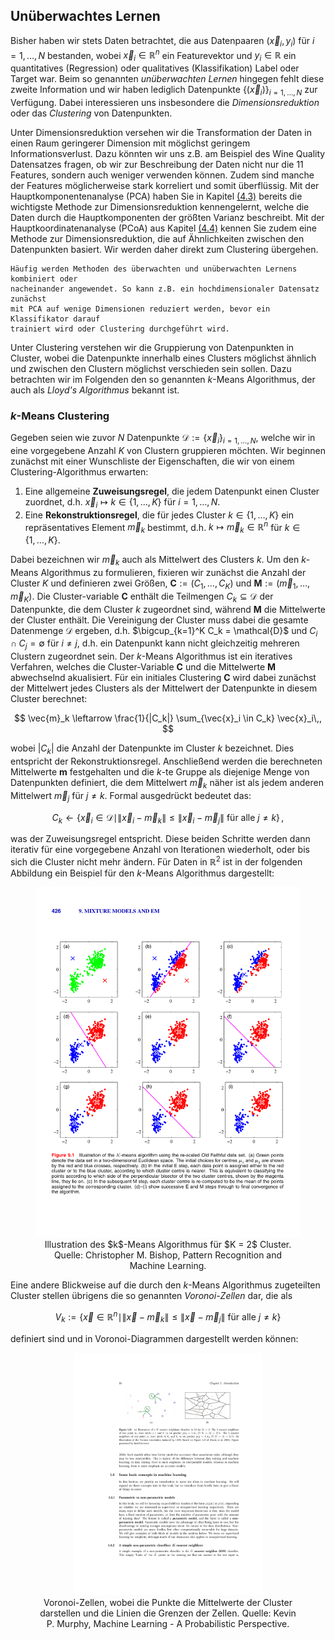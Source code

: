 ## Unüberwachtes Lernen

Bisher haben wir stets Daten betrachtet, die aus Datenpaaren $(\vec{x}_i, y_i)$ für 
$i = 1, \ldots, N$ bestanden, wobei $\vec{x}_i \in \mathbb{R}^n$ ein Featurevektor 
und $y_i \in \mathbb{R}$ ein quantitatives (Regression) oder qualitatives (Klassifikation)
Label oder Target war. Beim so genannten *unüberwachten Lernen* hingegen fehlt diese 
zweite Information und wir haben lediglich Datenpunkte $\{(\vec{x}_i)\}_{i=1, \dots, N}$
zur Verfügung. Dabei interessieren uns insbesondere die *Dimensionsreduktion* oder das 
*Clustering* von Datenpunkten.

Unter Dimensionsreduktion versehen wir die Transformation der Daten in einen Raum
geringerer Dimension mit möglichst geringem Informationsverlust. Dazu könnten wir 
uns z.B. am Beispiel des Wine Quality Datensatzes fragen, ob wir zur Beschreibung der 
Daten nicht nur die 11 Features, sondern auch weniger verwenden können. Zudem sind 
manche der Features möglicherweise stark korreliert und somit überflüssig. Mit der 
Hauptkomponentenanalyse (PCA) haben Sie in Kapitel 
[(4.3)](../04-evd_and_svd/03-principal_component_analysis.md) bereits die 
wichtigste Methode zur Dimensionsreduktion kennengelernt, welche die Daten 
durch die Hauptkomponenten der größten Varianz beschreibt. Mit der 
Hauptkoordinatenanalyse (PCoA) aus Kapitel 
[(4.4)](../04-evd_and_svd/04-principal_coordinate_analysis.md) kennen Sie zudem 
eine Methode zur Dimensionsreduktion, die auf Ähnlichkeiten zwischen den Datenpunkten
basiert. Wir werden daher direkt zum Clustering übergehen.

```admonish note title="Hinweis"
Häufig werden Methoden des überwachten und unüberwachten Lernens kombiniert oder 
nacheinander angewendet. So kann z.B. ein hochdimensionaler Datensatz zunächst
mit PCA auf wenige Dimensionen reduziert werden, bevor ein Klassifikator darauf
trainiert wird oder Clustering durchgeführt wird.
```

Unter Clustering verstehen wir die Gruppierung von Datenpunkten in Cluster, wobei
die Datenpunkte innerhalb eines Clusters möglichst ähnlich und zwischen den Clustern
möglichst verschieden sein sollen. Dazu betrachten wir im Folgenden den so genannten
*k*-Means Algorithmus, der auch als *Lloyd's Algorithmus* bekannt ist.

### $k$-Means Clustering

Gegeben seien wie zuvor $N$ Datenpunkte $\mathcal{D} := \{\vec{x}_i\}_{i=1, \dots, N}$, 
welche wir in eine vorgegebene Anzahl $K$ von Clustern 
gruppieren möchten. Wir beginnen zunächst mit einer Wunschliste der Eigenschaften, die 
wir von einem Clustering-Algorithmus erwarten:

1. Eine allgemeine **Zuweisungsregel**, die jedem Datenpunkt einen Cluster zuordnet, d.h.
   $\vec{x}_i \mapsto k \in \{1, \ldots, K\}$ für $i = 1, \ldots, N$.
2. Eine **Rekonstruktionsregel**, die für jedes Cluster $k \in \{1, \ldots, K\}$ ein 
   repräsentatives Element $\vec{m}_k$ bestimmt, d.h. $k \mapsto \vec{m}_k \in \mathbb{R}^n$
   für $k \in \{1, \ldots, K\}$.

Dabei bezeichnen wir $\vec{m}_k$ auch als Mittelwert des Clusters $k$. Um den $k$-Means
Algorithmus zu formulieren, fixieren wir zunächst die Anzahl der Cluster $K$ und definieren 
zwei Größen, $\mathbf{C} := (C_1, \ldots, C_K)$ und 
$\mathbf{M} := (\vec{m}_1, \ldots, \vec{m}_K)$. Die Cluster-variable $\mathbf{C}$ enthält 
die Teilmengen $C_k \subseteq \mathcal{D}$ der Datenpunkte, die dem Cluster $k$ zugeordnet
sind, während $\mathbf{M}$ die Mittelwerte der Cluster enthält. Die Vereinigung der Cluster
muss dabei die gesamte Datenmenge $\mathcal{D}$ ergeben, d.h. $\bigcup_{k=1}^K C_k = \mathcal{D}$
und $C_i \cap C_j = \emptyset$ für $i \neq j$, d.h. ein Datenpunkt kann nicht gleichzeitig
mehreren Clustern zugeordnet sein. Der $k$-Means Algorithmus ist ein iteratives Verfahren,
welches die Cluster-Variable $\mathbf{C}$ und die Mittelwerte $\mathbf{M}$ abwechselnd 
akualisiert. Für ein initiales Clustering $\mathbf{C}$ wird dabei zunächst der Mittelwert jedes
Clusters als der Mittelwert der Datenpunkte in diesem Cluster berechnet:

$$
\vec{m}_k \leftarrow \frac{1}{|C_k|} \sum_{\vec{x}_i \in C_k} \vec{x}_i\,,
$$

wobei $|C_k|$ die Anzahl der Datenpunkte im Cluster $k$ bezeichnet. Dies entspricht der 
Rekonstruktionsregel. Anschließend werden 
die berechneten Mittelwerte $\mathbf{m}$ festgehalten und die $k$-te Gruppe als diejenige
Menge von Datenpunkten definiert, die dem Mittelwert $\vec{m}_k$ näher ist als jedem anderen
Mittelwert $\vec{m}_j$ für $j \neq k$. Formal ausgedrückt bedeutet das:

$$
C_k \leftarrow \{\vec{x}_i \in \mathcal{D} \mid \|\vec{x}_i - \vec{m}_k\| \leq \|\vec{x}_i - \vec{m}_j\| \text{ für alle } j \neq k\}\,,
$$

was der Zuweisungsregel entspricht. Diese beiden
Schritte werden dann iterativ für eine vorgegebene Anzahl von Iterationen wiederholt, 
oder bis sich die Cluster nicht mehr ändern. Für Daten in $\mathbb{R}^2$ ist in der 
folgenden Abbildung ein Beispiel für den $k$-Means Algorithmus dargestellt:

<figure>
    <center>
    <img src="../assets/figures/05-machine_learning/k_means.pdf"
         alt="k_means"
         width="600"\>
    <figcaption>Illustration des $k$-Means Algorithmus für $K = 2$ Cluster. Quelle: Christopher M. Bishop, Pattern Recognition and Machine Learning.</figcaption>
    </center>
</figure>

Eine andere Blickweise auf die durch den $k$-Means Algorithmus zugeteilten Cluster
stellen übrigens die so genannten *Voronoi-Zellen* dar, die als 

$$
V_k := \{\vec{x} \in \mathbb{R}^n \mid \|\vec{x} - \vec{m}_k\| \leq \|\vec{x} - \vec{m}_j\| \text{ für alle } j \neq k\}
$$

definiert sind und in Voronoi-Diagrammen dargestellt werden können:

<figure>
    <center>
    <img src="../assets/figures/05-machine_learning/voronoi.pdf"
         alt="voronoi"
         width="300"\>
    <figcaption>Voronoi-Zellen, wobei die Punkte die Mittelwerte der Cluster darstellen und die Linien die Grenzen der Zellen. Quelle: Kevin P. Murphy, Machine Learning - A Probabilistic Perspective.</figcaption>
    </center>
</figure>
